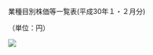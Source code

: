 業種目別株価等一覧表(平成30年１・２月分)

（単位：円）

![](https://www.nta.go.jp/tmp/b55e3373-9499-41d3-a4da-80602fa7edd1/images/523807e566d99f91a571f29a79740ba414394fd5826022a603beffc0bac54d5e.jpg)
